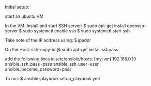 Initial setup:

start an ubuntu VM

In the VM:
   Install and start SSH server:
   $ sudo apt-get install openssh-server
   $ sudo systemctl enable ssh
   $ sudo systemctl start ssh

   Take note of the IP address using:
   $ ipaddr

On the Host: 
   ssh-copy-id <username>@<VM-IP>
   sudo apt-get install sshpass

   add the following lines in /etc/ansible/hosts: 
   [my-vm]
   192.168.0.19 ansible_ssh_pass=pass ansible_ssh_user=user ansible_become_password=pass


To run:
$ ansible-playbook  setup_playbook.yml